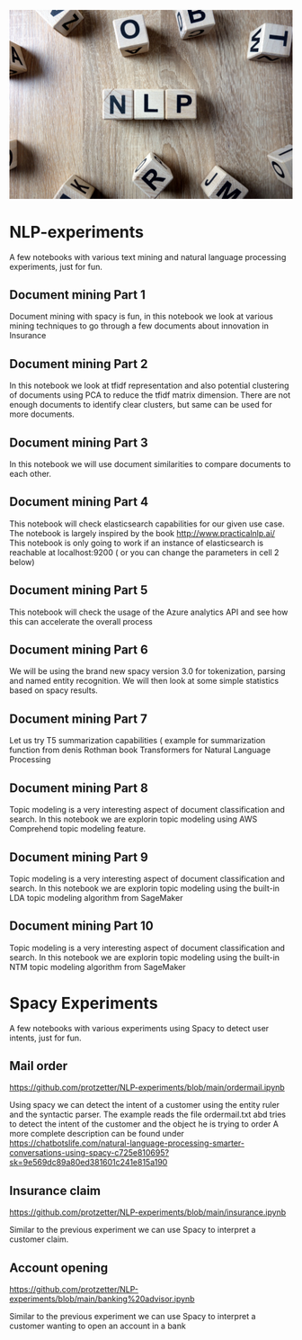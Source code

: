 
![Screenshot](iStock-1127341750.jpg)


# NLP-experiments
A few notebooks with various text mining and natural language processing experiments, just for fun.


## Document mining Part 1

Document mining with spacy is fun, in this notebook we look at various mining techniques to go through a few documents about innovation in Insurance

## Document mining Part 2

In this notebook we look at tfidf representation and also potential clustering of documents using PCA to reduce the tfidf matrix dimension. There are not enough documents to identify clear clusters, but same can be used for more documents.

## Document mining Part 3

In this notebook we will use document similarities to compare documents to each other.

## Document mining Part 4

This notebook will check elasticsearch capabilities for our given use case. The notebook is largely inspired by the book http://www.practicalnlp.ai/ This notebook is only going to work if an instance of elasticsearch is reachable at localhost:9200 ( or you can change the parameters in cell 2 below) 

## Document mining Part 5

This notebook will check the usage of the Azure analytics API and see how this can accelerate the overall process

## Document mining Part 6

We will be using the brand new spacy version 3.0 for tokenization, parsing and named entity recognition. We will then look at some simple statistics based on spacy results.

## Document mining Part 7

Let us try T5 summarization capabilities ( example for summarization function from denis Rothman book Transformers for Natural Language Processing

## Document mining Part 8

Topic modeling is a very interesting aspect of document classification and search. In this notebook we are explorin topic modeling using AWS Comprehend topic modeling feature.

## Document mining Part 9

Topic modeling is a very interesting aspect of document classification and search. In this notebook we are explorin topic modeling using the built-in LDA topic modeling algorithm from SageMaker

## Document mining Part 10

Topic modeling is a very interesting aspect of document classification and search. In this notebook we are explorin topic modeling using the built-in NTM topic modeling algorithm from SageMaker


# Spacy Experiments
A few notebooks with various experiments using Spacy to detect user intents, just for fun.

## Mail order

https://github.com/protzetter/NLP-experiments/blob/main/ordermail.ipynb

Using spacy we can detect the intent of a customer using the entity ruler and the syntactic parser. The example reads the file ordermail.txt abd tries to detect the intent of the customer and the object he is trying to order
A more complete description can be found under https://chatbotslife.com/natural-language-processing-smarter-conversations-using-spacy-c725e810695?sk=9e569dc89a80ed381601c241e815a190

## Insurance claim

https://github.com/protzetter/NLP-experiments/blob/main/insurance.ipynb

Similar to the previous experiment we can use Spacy to interpret a customer claim.

## Account opening

https://github.com/protzetter/NLP-experiments/blob/main/banking%20advisor.ipynb

Similar to the previous experiment we can use Spacy to interpret a customer wanting to open an account in a bank

